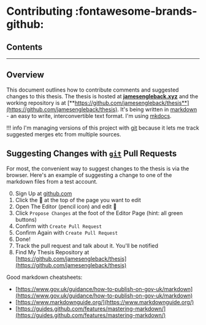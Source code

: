 # Contributing :fontawesome-brands-github:

## Contents

---------

## Overview
This document outlines how to contribute comments and suggested changes to this thesis.
The thesis is hosted at [**jamesengleback.xyz**](jamesengleback.xyz) and the working repository is at [**https://github.com/jamesengleback/thesis**](https://github.com/jamesengleback/thesis).
It's being written in [markdown](https://en.wikipedia.org/wiki/Markdown) - an easy to write, interconvertible text format.
I'm using [mkdocs](https://www.mkdocs.org/).


!!! info
	I'm managing versions of this project with [git](https://en.wikipedia.org/wiki/Git) because it lets me track suggested merges etc from multiple sources.

## Suggesting Changes with [`git`](https://en.wikipedia.org/wiki/Git)  Pull Requests

For most, the convenient way to suggest changes to the thesis is via the browser. Here's an example of suggesting a change to one of the markdown files from a test account.

0. Sign Up at [github.com](https://github.com/)
1. Click the :pencil: at the top of the page you want to edit
2. Open The Editor (pencil icon) and edit :pencil:
3. Click `Propose Changes` at the foot of the Editor Page (hint: all green buttons) 
4. Confirm with `Create Pull Request`
5. Confirm Again with `Create Pull Request`
6. Done!
7. Track the pull request and talk about it. You'll be notified
8. Find My Thesis Repository at [https://github.com/jamesengleback/thesis](https://github.com/jamesengleback/thesis)


Good markdown cheatsheets:

- [https://www.gov.uk/guidance/how-to-publish-on-gov-uk/markdown](https://www.gov.uk/guidance/how-to-publish-on-gov-uk/markdown)
- [https://www.markdownguide.org/](https://www.markdownguide.org/)
- [https://guides.github.com/features/mastering-markdown/](https://guides.github.com/features/mastering-markdown/)
